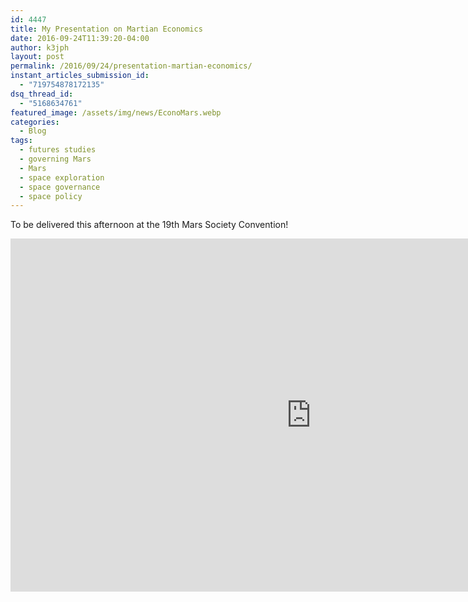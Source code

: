 ```yaml
---
id: 4447
title: My Presentation on Martian Economics
date: 2016-09-24T11:39:20-04:00
author: k3jph
layout: post
permalink: /2016/09/24/presentation-martian-economics/
instant_articles_submission_id:
  - "719754878172135"
dsq_thread_id:
  - "5168634761"
featured_image: /assets/img/news/EconoMars.webp
categories:
  - Blog
tags:
  - futures studies
  - governing Mars
  - Mars
  - space exploration
  - space governance
  - space policy
---
```

To be delivered this afternoon at the 19th Mars Society Convention!

<iframe src='https://onedrive.live.com/embed?cid=C4DA866F3B02B780&resid=C4DA866F3B02B780%213853&authkey=AGnrmd8SPYntwbo&em=2&wdAr=1.7777777777777777' width='962px' height='565px' frameborder='0'>This is an embedded <a target='_blank' href='https://office.com'>Microsoft Office</a> presentation, powered by <a target='_blank' href='https://office.com/webapps'>Office Online</a>.</iframe>
